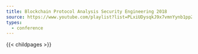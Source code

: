 ```yaml
---
title: Blockchain Protocol Analysis Security Engineering 2018
source: https://www.youtube.com/playlist?list=PLxiUDysqkJ9x7vmnYynb1ppZdqXmOrsrd
types:
  - conference
---
```

{{< childpages >}}
